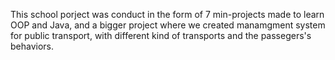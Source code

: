 This school porject was conduct in the form of 7 min-projects made to learn OOP and Java, and a bigger project where we created manamgment system for public transport, with different kind of transports and the passegers's behaviors.
